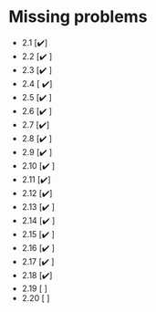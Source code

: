 # Missing problems

- 2.1 [✔️]
- 2.2 [✔️ ]
- 2.3 [✔️ ]
- 2.4 [ ✔️]
- 2.5 [✔️ ]
- 2.6 [✔️ ]
- 2.7 [✔️]
- 2.8 [✔️ ]
- 2.9 [✔️ ]
- 2.10 [✔️ ]
- 2.11 [✔️]
- 2.12 [✔️]
- 2.13 [✔️ ]
- 2.14 [✔️ ]
- 2.15 [✔️ ]
- 2.16 [✔️ ]
- 2.17 [✔️ ]
- 2.18 [✔️]
- 2.19 [ ]
- 2.20 [ ]
